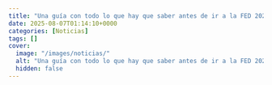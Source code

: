 ```yaml
---
title: "Una guía con todo lo que hay que saber antes de ir a la FED 2025"
date: 2025-08-07T01:14:10+0000
categories: [Noticias]
tags: []
cover:
  image: "/images/noticias/"
  alt: "Una guía con todo lo que hay que saber antes de ir a la FED 2025"
  hidden: false
---
```




